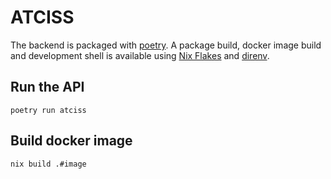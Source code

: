 # ATCISS

The backend is packaged with [poetry](https://python-poetry.org/).
A package build, docker image build and development shell is available
using [Nix Flakes](https://nixos.wiki/wiki/Flakes) and
[direnv](https://direnv.net/).

## Run the API

```
poetry run atciss
```

## Build docker image

```
nix build .#image
```
